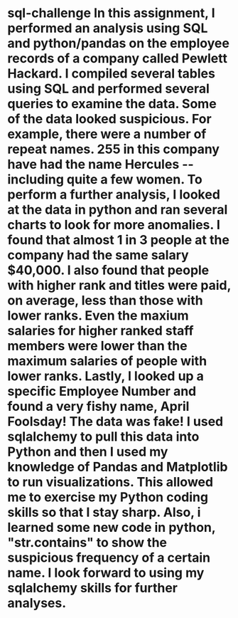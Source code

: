 # sql-challenge In this assignment, I performed an analysis using SQL and python/pandas on the employee records of a company called Pewlett Hackard.  I compiled several tables using SQL and performed several queries to examine the data. Some of the data looked suspicious. For example, there were a number of repeat names. 255 in this company have had the name Hercules -- including quite a few women. To perform a further analysis, I looked at the data in python and ran several charts to look for more anomalies. I found that almost 1 in 3 people at the company had the same salary $40,000. I also found that people with higher rank and titles were paid, on average, less than those with lower ranks. Even the maxium salaries for higher ranked staff members were lower than the maximum salaries of people with lower ranks. Lastly, I looked up a specific Employee Number and found a very fishy name, April Foolsday! The data was fake!  I used sqlalchemy to pull this data into Python and then I used my knowledge of Pandas and Matplotlib to run visualizations. This allowed me to exercise my Python coding skills so that I stay sharp. Also, i learned some new code in python, "str.contains" to show the suspicious frequency of a certain name. I look forward to using my sqlalchemy skills for further analyses.
